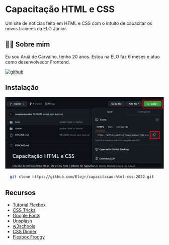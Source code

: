 # Capacitação HTML e CSS

Um site de noticias feito em HTML e CSS com o intuito de capacitar os novos trainees da ELO Júnior.

## 👨‍💻 Sobre mim

Eu sou Aruã de Carvalho, tenho 20 anos. Estou na ELO faz 6 meses e atuo como desenvolvedor Frontend.

[![github](https://img.shields.io/badge/github-000?style=for-the-badge&logo=github&logoColor=white)](https://github.com/aruadecarvalho)


## Instalação

![Tutorial](./tutorial-install/img_1.png)

```bash
  git clone https://github.com/Elojr/capacitacao-html-css-2022.git
```


## Recursos

- [Tutorial Flexbox](https://www.joshwcomeau.com/css/interactive-guide-to-flexbox/)
- [CSS Tricks](https://css-tricks.com/)
- [Google Fonts](https://fonts.google.com/)
- [Unsplash](https://unsplash.com/)
- [w3schools](https://www.w3schools.com/)
- [CSS Dinner](https://css-diner.netlify.app/)
- [Flexbox Froggy](https://flexboxfroggy.com/#fr)
